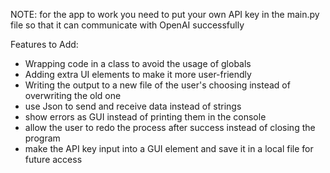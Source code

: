 NOTE: for the app to work you need to put your own API key in the main.py file so that it can communicate with OpenAI successfully

Features to Add:
- Wrapping code in a class to avoid the usage of globals
- Adding extra UI elements to make it more user-friendly
- Writing the output to a new file of the user's choosing instead of overwriting the old one
- use Json to send and receive data instead of strings
- show errors as GUI instead of printing them in the console
- allow the user to redo the process after success instead of closing the program
- make the API key input into a GUI element and save it in a local file for future access
